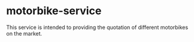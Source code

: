 # motorbike-service
This service is intended to providing the quotation of different motorbikes on the market.

